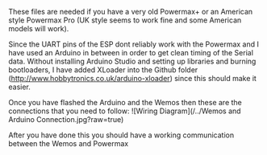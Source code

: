 These files are needed if you have a very old Powermax+ or an American style Powermax Pro (UK style seems to work fine and some American models will work).

Since the UART pins of the ESP dont reliably work with the Powermax and I have used an Arduino in between in order to get clean timing of the Serial data. Without installing Arduino Studio and setting up libraries and burning bootloaders, I have added XLoader into the Github folder (http://www.hobbytronics.co.uk/arduino-xloader) since this should make it easier.

Once you have flashed the Arduino and the Wemos then these are the connections that you need to follow:
![Wiring Diagram](/../Wemos and Arduino Connection.jpg?raw=true)

After you have done this you should have a working communication between the Wemos and Powermax
